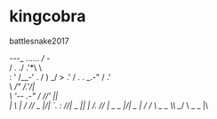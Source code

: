 # kingcobra
battlesnake2017

  ---_ ...... _/_ -    
          /  .      ./ .'*\ \    
          : '         /__-'   \. 
         /                      )
       _/                  >   .' 
     /   .   .       _.-" /  .'   
     \           __/"     /.'/|   
       \ '--  .-" /     //' |\|  
        \|  \ | /     //_ _ |/|
         `.  \:     //|_ _ _|\|
         | \/.    //  | _ _ |/|
          \_ | \/ /    \ _ _ \\\ 
              \__/      \ _ _ \|\

